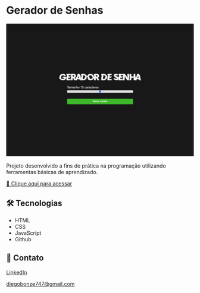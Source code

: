# Gerador de Senhas

![previw](./.github/previw.png)

Projeto desenvolvido a fins de prática na programação utilizando ferramentas básicas de aprendizado.

[🔗 Clique aqui para acessar](https://gerador-de-senhas-voku.vercel.app/)

## 🛠 Tecnologias

- HTML
- CSS
- JavaScript
- Github

## 💜 Contato
[LinkedIn](https://www.linkedin.com/in/diego-bonze-518225208/)

diegobonze747@gmail.com